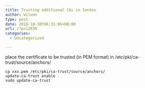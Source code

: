 ```yaml
---
title: Trusting additional CAs in Centos
author: wiloon
type: post
date: 2018-10-30T06:33:06+00:00
url: /?p=12839
categories:
  - Uncategorized

---
```

place the certificate to be trusted (in PEM format) in /etc/pki/ca-trust/source/anchors/

<pre><code class="language-bash line-numbers">cp xxx.pem /etc/pki/ca-trust/source/anchors/
update-ca-trust enable
sudo update-ca-trust
</code></pre>